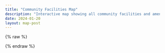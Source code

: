 ```yaml
---
title: "Community Facilities Map"
description: "Interactive map showing all community facilities and amenities."
date: 2024-01-20
layout: map-post
---
```


<script async src="https://maps.googleapis.com/maps/api/js?key=AIzaSyAx7YrWFehCJR6T_ko2EhO_kpwfUzviVIs&callback=console.debug&libraries=maps,marker&v=beta"></script>

<style>
    * {
        box-sizing: border-box;
    }

    :root {
        --safe-top: env(safe-area-inset-top);
        --safe-right: env(safe-area-inset-right);
        --safe-bottom: env(safe-area-inset-bottom);
        --safe-left: env(safe-area-inset-left);
    }

    body {
        height: 100vh;
        padding: env(safe-area-inset-top) env(safe-area-inset-right) 0 env(safe-area-inset-left);
    }
    #main-wrapper,
    #main-wrapper .container,
    #main-wrapper .container div:first-of-type,
    #main-wrapper .container div:first-of-type main,
    #main-wrapper .container div:first-of-type main article,
    #main-wrapper .container div:first-of-type main article .content {
        min-height: 0;
        margin-top: 0;
        height: 100%;
    }
    #topbar-title,
    #main-wrapper .container div:nth-of-type(2) {
        display: none;
    }
    #main-wrapper .container div:first-of-type main article header h1 {
        margin-top: 0;
    }
    #main-wrapper .container div:first-of-type main article header p.post-desc {
        line-height: 1.4;
        margin-bottom: 1em !important;
    }
    article {
        display: flex;
        flex-direction: column;
    }
    article.px-1 {
        padding-left: 0 !important;
        padding-right: 0 !important;
    }
    .content {
        padding: 0;
    }
    #tail-wrapper nav.post-navigation {
        display: none !important;
    }

    /* non-PWA mobile styles */
    @media (display-mode: browser) and (max-width: 767px) {
        body {
            height: 100svh;
        }

        /* iOS-only hint if you need it */
        @supports (-webkit-touch-callout: none) {
            /* iOS-specific fixes here if desired */
        }
    }
    
    /* Always set the map height explicitly to define the size of the div
    * element that contains the map. */
    gmp-map {
        height: 100%;
    }

</style>

<gmp-map center="32.3044810,-80.9572716" zoom="12.5" map-id="map" id="map">
    <gmp-advanced-marker position="40.12150192260742,-100.45039367675781" title="My location"></gmp-advanced-marker>
</gmp-map>

{% raw %}

<script type="module">
    let map;
    let dataLayer;

    const initMap = async () => {
        const mapElement = document.getElementById('map');
        await customElements.whenDefined('gmp-map');
        map = mapElement.innerMap;
        dataLayer = map.data;
    }

    const loadGeoJSON = async (geoJsonUrl) => {
        const response = await fetch(geoJsonUrl);
        if (!response.ok) throw new Error(`HTTP error! status: ${response.status}`);
        const geoJsonData = await response.json();
        const features = dataLayer.addGeoJson(geoJsonData);
        return features;
    }
    
    const fitBounds = () => {
        const bounds = new google.maps.LatLngBounds();
        dataLayer.forEach(function(feature) {
            const geometry = feature.getGeometry();
            geometry.forEachLatLng(function(latLng) {
                bounds.extend(latLng);
            });
        });
        map.fitBounds(bounds);
    }

    const applyStyle = (style) => {            
        dataLayer.setStyle((feature) => {
            return {
                fillColor: style.fillColor,
                fillOpacity: style.fillOpacity,
                strokeColor: style.strokeColor,
                strokeWeight: style.strokeWeight,
                clickable: true
            };
        });
    }

    // Wrap the main execution in an async IIFE
    (async () => {
        try {
            await initMap();
            await loadGeoJSON('https://raw.githubusercontent.com/rsnyder/media/main/geojson/Sun_City,_Hilton_Head.geojson');
            // fitBounds();
            applyStyle({
                fillColor: '#FF0000',
                fillOpacity: 0.3,
                strokeColor: '#FF0000',
                strokeWeight: 1
            });
        } catch (error) {
            console.error('Error initializing map:', error);
        }
    })();
</script>
{% endraw %}
